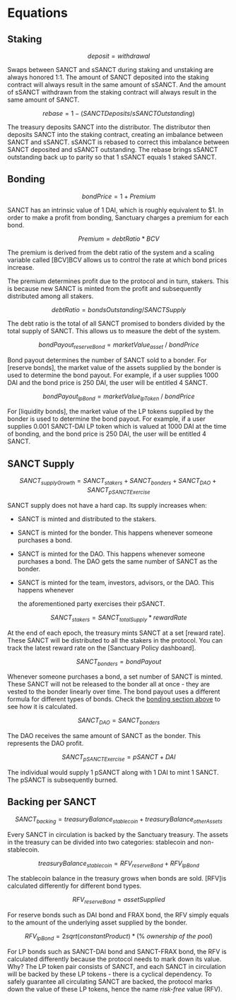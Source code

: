 # Equations

## Staking

$$
deposit = withdrawal
$$

Swaps between SANCT and sSANCT during staking and unstaking are always honored 1:1. The amount of SANCT deposited into the staking contract will always result in the same amount of sSANCT. And the amount of sSANCT withdrawn from the staking contract will always result in the same amount of SANCT.

$$
rebase = 1 - ( SANCTDeposits / sSANCTOutstanding )
$$

The treasury deposits SANCT into the distributor. The distributor then deposits SANCT into the staking contract, creating an imbalance between SANCT and sSANCT. sSANCT is rebased to correct this imbalance between SANCT deposited and sSANCT outstanding. The rebase brings sSANCT outstanding back up to parity so that 1 sSANCT equals 1 staked SANCT.

## Bonding

$$
bond Price = 1 + Premium
$$

SANCT has an intrinsic value of 1 DAI, which is roughly equivalent to $1. In order to make a profit from bonding, Sanctuary charges a premium for each bond.

$$
Premium = debt Ratio * BCV
$$

The premium is derived from the debt ratio of the system and a scaling variable called [BCV]BCV allows us to control the rate at which bond prices increase.

The premium determines profit due to the protocol and in turn, stakers. This is because new SANCT is minted from the profit and subsequently distributed among all stakers.

$$
debt Ratio = bondsOutstanding/SANCTSupply
$$

The debt ratio is the total of all SANCT promised to bonders divided by the total supply of SANCT. This allows us to measure the debt of the system.

$$
bondPayout_{reserveBond} = marketValue_{asset}\ /\ bondPrice
$$

Bond payout determines the number of SANCT sold to a bonder. For [reserve bonds], the market value of the assets supplied by the bonder is used to determine the bond payout. For example, if a user supplies 1000 DAI and the bond price is 250 DAI, the user will be entitled 4 SANCT.

$$
bondPayout_{lpBond} = marketValue_{lpToken}\ /\ bondPrice
$$

For [liquidity bonds], the market value of the LP tokens supplied by the bonder is used to determine the bond payout. For example, if a user supplies 0.001 SANCT-DAI LP token which is valued at 1000 DAI at the time of bonding, and the bond price is 250 DAI, the user will be entitled 4 SANCT.

## SANCT Supply

$$
SANCT_{supplyGrowth} = SANCT_{stakers} + SANCT_{bonders} + SANCT_{DAO} + SANCT_{pSANCTExercise}
$$

SANCT supply does not have a hard cap. Its supply increases when:

* SANCT is minted and distributed to the stakers.
* SANCT is minted for the bonder. This happens whenever someone purchases a bond.
* SANCT is minted for the DAO. This happens whenever someone purchases a bond. The DAO gets the same number of SANCT as the bonder.
* SANCT is minted for the team, investors, advisors, or the DAO. This happens whenever

  the aforementioned party exercises their pSANCT.

$$
SANCT_{stakers} = SANCT_{totalSupply} * rewardRate
$$

At the end of each epoch, the treasury mints SANCT at a set [reward rate]. These SANCT will be distributed to all the stakers in the protocol. You can track the latest reward rate on the [Sanctuary Policy dashboard].

$$
SANCT_{bonders} = bondPayout
$$

Whenever someone purchases a bond, a set number of SANCT is minted. These SANCT will not be released to the bonder all at once - they are vested to the bonder linearly over time. The bond payout uses a different formula for different types of bonds. Check the [bonding section above](equations.md#bonding) to see how it is calculated.

$$
SANCT_{DAO} = SANCT_{bonders}
$$

The DAO receives the same amount of SANCT as the bonder. This represents the DAO profit.

$$
SANCT_{pSANCTExercise} = pSANCT + DAI
$$

The individual would supply 1 pSANCT along with 1 DAI to mint 1 SANCT. The pSANCT is subsequently burned.

## Backing per SANCT

$$
SANCT_{backing} = treasuryBalance_{stablecoin} + treasuryBalance_{otherAssets}
$$

Every SANCT in circulation is backed by the Sanctuary treasury. The assets in the treasury can be divided into two categories: stablecoin and non-stablecoin.

$$
treasuryBalance_{stablecoin} = RFV_{reserveBond} + RFV_{lpBond}
$$

The stablecoin balance in the treasury grows when bonds are sold. [RFV]is calculated differently for different bond types.

$$
RFV_{reserveBond} = assetSupplied
$$

For reserve bonds such as DAI bond and FRAX bond, the RFV simply equals to the amount of the underlying asset supplied by the bonder.

$$
RFV_{lpBond} = 2sqrt(constantProduct) * (\%\ ownership\ of\ the\ pool)
$$

For LP bonds such as SANCT-DAI bond and SANCT-FRAX bond, the RFV is calculated differently because the protocol needs to mark down its value. Why? The LP token pair consists of SANCT, and each SANCT in circulation will be backed by these LP tokens - there is a cyclical dependency. To safely guarantee all circulating SANCT are backed, the protocol marks down the value of these LP tokens, hence the name _risk-free_ value \(RFV\).

